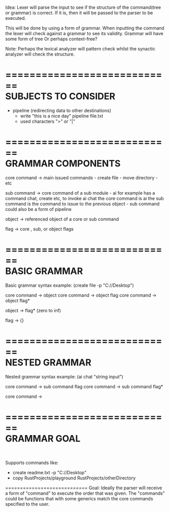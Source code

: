 Idea: Lexer will parse the input to see if 
the structure of the command(tree or grammar) is correct. If it is, then it will
be passed to the parser to be executed.

This will be done by using a form of grammar. When inputting the 
command the lexer will check against a grammar to see its validity.
Grammar will have some form of tree Or perhaps context-free?

Note: Perhaps the lexical analyzer will pattern check whilst 
the synactic analyzer will check the structure.

============================
<br>SUBJECTS TO CONSIDER
============================
- pipeline (redirecting data to other destinations)
    - write "this is a nice day" pipeline file.txt 
    - used characters ">" or "|"


============================
<br>GRAMMAR COMPONENTS
============================
core command -> main issued commands
    - create file
    - move directory
    - etc

sub command -> core command of a sub module
    - ai for example has a command chat, create etc,  to invoke ai chat the core command is ai the    sub command is the command to issue to the previous object
    - sub command could also be a form of pipeline

object -> referenced object of a core or sub command

flag -> core , sub, or object flags
    

============================
<br>BASIC GRAMMAR
============================
Basic grammar syntax example:
(create file -p "C://Desktop")

core command -> object
core command -> object flag
core command -> object flag*

object -> flag* 
(zero to inf)

flag -> {}

============================
<br>NESTED GRAMMAR
============================
Nested grammar syntax example:
(ai chat "string input")

core command -> sub command flag
core command -> sub command flag*

core command -> 

============================
<br>GRAMMAR GOAL
============================
<br>

Supports commands like:
- create readme.txt -p "C://Desktop"
- copy RustProjects/playground RustProjects/otherDirectory

============================
Goal: Ideally the parser will receive a form of "command" to 
execute the order that was given.
The "commands" could be functions that with some generics 
match the core commands specified to the user.

